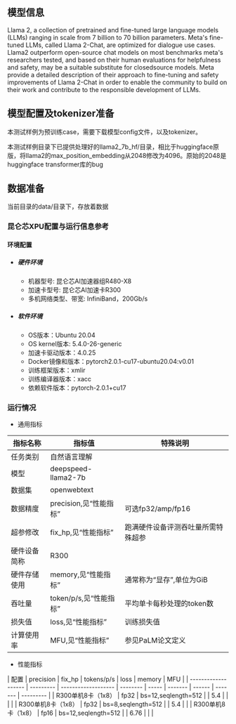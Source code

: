 ## 模型信息

Llama 2, a collection of pretrained and fine-tuned large language models (LLMs) ranging in scale from 7 billion to 70 billion parameters. Meta's fine-tuned LLMs, called Llama 2-Chat, are optimized for dialogue use cases. Llama2 outperform open-source chat models on most benchmarks meta's researchers tested, and based on their human evaluations for helpfulness and safety, may be a suitable substitute for closedsource models. Meta provide a detailed description of their approach to fine-tuning and safety improvements of Llama 2-Chat in order to enable the community to build on their work and contribute to the responsible development of LLMs.

## 模型配置及tokenizer准备

本测试样例为预训练case，需要下载模型config文件，以及tokenizer。

本测试样例目录下已提供处理好的llama2_7b_hf/目录，相比于huggingface原版，将llama2的max_position_embedding从2048修改为4096。原始的2048是huggingface transformer库的bug

## 数据准备

当前目录的data/目录下，存放着数据


### 昆仑芯XPU配置与运行信息参考
#### 环境配置
- ##### 硬件环境
  - 机器型号: 昆仑芯AI加速器组R480-X8
  - 加速卡型号: 昆仑芯AI加速卡R300
  - 多机网络类型、带宽: InfiniBand，200Gb/s

- ##### 软件环境
  - OS版本：Ubuntu 20.04
  - OS kernel版本: 5.4.0-26-generic
  - 加速卡驱动版本：4.0.25
  - Docker镜像和版本：pytorch2.0.1-cu17-ubuntu20.04:v0.01
  - 训练框架版本：xmlir
  - 训练编译器版本：xacc
  - 依赖软件版本：pytorch-2.0.1+cu17


### 运行情况

* 通用指标

| 指标名称       | 指标值                  | 特殊说明                                    |
| -------------- | ----------------------- | ------------------------------------------- |
| 任务类别       | 自然语言理解            |                                             |
| 模型           | deepspeed-llama2-7b      |                                             |
| 数据集         |         openwebtext      |                                             |
| 数据精度       | precision,见“性能指标”  | 可选fp32/amp/fp16                           |
| 超参修改       | fix_hp,见“性能指标”     | 跑满硬件设备评测吞吐量所需特殊超参          |
| 硬件设备简称   | R300             |                                             |
| 硬件存储使用   | memory,见“性能指标”        | 通常称为“显存”,单位为GiB                    |
| 吞吐量     | token/p/s,见“性能指标”   | 平均单卡每秒处理的token数                     |
| 损失值       | loss,见“性能指标”    | 训练损失值 |
| 计算使用率   | MFU,见“性能指标”    | 参见PaLM论文定义           |

* 性能指标

| 配置                | precision | fix_hp              | tokens/p/s | loss  | memory | MFU |
| ------------------- | --------- | ------------------- | --------   | ----- | ------- | ------ | ------- | --------- |
| R300单机8卡（1x8）  |  fp32     | bs=12,seqlength=512  |           |  5.4  |         |        |         |
| R300单机8卡（1x8）  |  fp32     | bs=8,seqlength=512  |            |  5.4  |         |
| R300单机8卡（1x8）  |  fp16     | bs=12,seqlength=512  |            |  6.76 |         |        |


